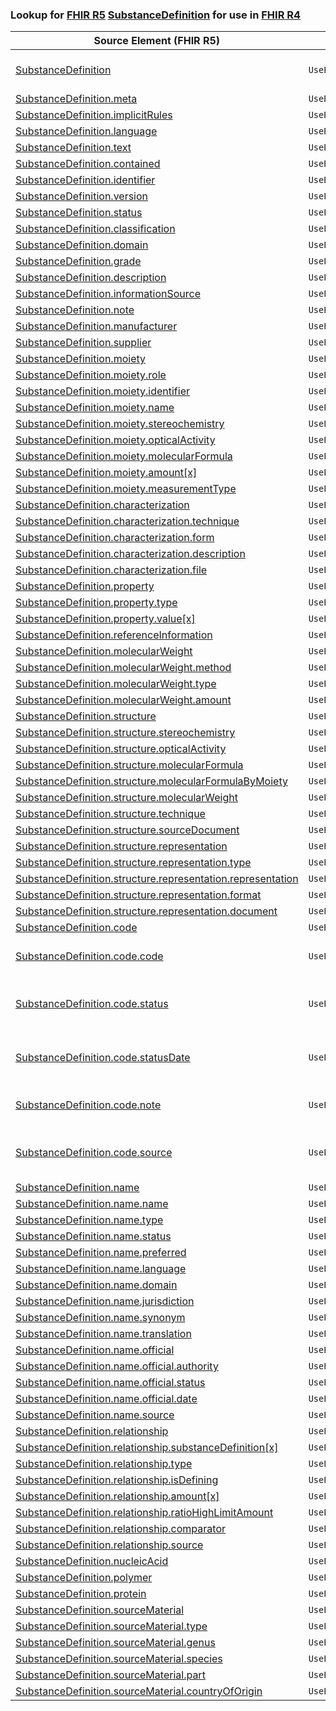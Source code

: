 ### Lookup for [FHIR R5](https://hl7.org/fhir/R5/) [SubstanceDefinition](https://hl7.org/fhir/R5/SubstanceDefinition.html) for use in [FHIR R4](https://hl7.org/fhir/R4/)

| Source Element (FHIR R5) | Usage | Target |
| -------------- | ----- | ------ |
| [SubstanceDefinition](https://hl7.org/fhir/R5/SubstanceDefinition.html#resource) | `UseExtension` | [http://hl7.org/fhir/5.0/StructureDefinition/extension-SubstanceDefinition](StructureDefinition-ext-R5-SubstanceDefinition.html) |
| [SubstanceDefinition.meta](https://hl7.org/fhir/R5/SubstanceDefinition.html#resource) | `UseBasicElement` | [Basic.meta](https://hl7.org/fhir/R4/Basic.html#resource) |
| [SubstanceDefinition.implicitRules](https://hl7.org/fhir/R5/SubstanceDefinition.html#resource) | `UseBasicElement` | [Basic.implicitRules](https://hl7.org/fhir/R4/Basic.html#resource) |
| [SubstanceDefinition.language](https://hl7.org/fhir/R5/SubstanceDefinition.html#resource) | `UseBasicElement` | [Basic.language](https://hl7.org/fhir/R4/Basic.html#resource) |
| [SubstanceDefinition.text](https://hl7.org/fhir/R5/SubstanceDefinition.html#resource) | `UseBasicElement` | [Basic.text](https://hl7.org/fhir/R4/Basic.html#resource) |
| [SubstanceDefinition.contained](https://hl7.org/fhir/R5/SubstanceDefinition.html#resource) | `UseBasicElement` | [Basic.contained](https://hl7.org/fhir/R4/Basic.html#resource) |
| [SubstanceDefinition.identifier](https://hl7.org/fhir/R5/SubstanceDefinition.html#resource) | `UseBasicElement` | [Basic.identifier](https://hl7.org/fhir/R4/Basic.html#resource) |
| [SubstanceDefinition.version](https://hl7.org/fhir/R5/SubstanceDefinition.html#resource) | `UseExtensionFromAncestor` | - |
| [SubstanceDefinition.status](https://hl7.org/fhir/R5/SubstanceDefinition.html#resource) | `UseExtensionFromAncestor` | - |
| [SubstanceDefinition.classification](https://hl7.org/fhir/R5/SubstanceDefinition.html#resource) | `UseExtensionFromAncestor` | - |
| [SubstanceDefinition.domain](https://hl7.org/fhir/R5/SubstanceDefinition.html#resource) | `UseExtensionFromAncestor` | - |
| [SubstanceDefinition.grade](https://hl7.org/fhir/R5/SubstanceDefinition.html#resource) | `UseExtensionFromAncestor` | - |
| [SubstanceDefinition.description](https://hl7.org/fhir/R5/SubstanceDefinition.html#resource) | `UseExtensionFromAncestor` | - |
| [SubstanceDefinition.informationSource](https://hl7.org/fhir/R5/SubstanceDefinition.html#resource) | `UseExtensionFromAncestor` | - |
| [SubstanceDefinition.note](https://hl7.org/fhir/R5/SubstanceDefinition.html#resource) | `UseExtensionFromAncestor` | - |
| [SubstanceDefinition.manufacturer](https://hl7.org/fhir/R5/SubstanceDefinition.html#resource) | `UseExtensionFromAncestor` | - |
| [SubstanceDefinition.supplier](https://hl7.org/fhir/R5/SubstanceDefinition.html#resource) | `UseExtensionFromAncestor` | - |
| [SubstanceDefinition.moiety](https://hl7.org/fhir/R5/SubstanceDefinition.html#resource) | `UseExtensionFromAncestor` | - |
| [SubstanceDefinition.moiety.role](https://hl7.org/fhir/R5/SubstanceDefinition.html#resource) | `UseExtensionFromAncestor` | - |
| [SubstanceDefinition.moiety.identifier](https://hl7.org/fhir/R5/SubstanceDefinition.html#resource) | `UseExtensionFromAncestor` | - |
| [SubstanceDefinition.moiety.name](https://hl7.org/fhir/R5/SubstanceDefinition.html#resource) | `UseExtensionFromAncestor` | - |
| [SubstanceDefinition.moiety.stereochemistry](https://hl7.org/fhir/R5/SubstanceDefinition.html#resource) | `UseExtensionFromAncestor` | - |
| [SubstanceDefinition.moiety.opticalActivity](https://hl7.org/fhir/R5/SubstanceDefinition.html#resource) | `UseExtensionFromAncestor` | - |
| [SubstanceDefinition.moiety.molecularFormula](https://hl7.org/fhir/R5/SubstanceDefinition.html#resource) | `UseExtensionFromAncestor` | - |
| [SubstanceDefinition.moiety.amount[x]](https://hl7.org/fhir/R5/SubstanceDefinition.html#resource) | `UseExtensionFromAncestor` | - |
| [SubstanceDefinition.moiety.measurementType](https://hl7.org/fhir/R5/SubstanceDefinition.html#resource) | `UseExtensionFromAncestor` | - |
| [SubstanceDefinition.characterization](https://hl7.org/fhir/R5/SubstanceDefinition.html#resource) | `UseExtensionFromAncestor` | - |
| [SubstanceDefinition.characterization.technique](https://hl7.org/fhir/R5/SubstanceDefinition.html#resource) | `UseExtensionFromAncestor` | - |
| [SubstanceDefinition.characterization.form](https://hl7.org/fhir/R5/SubstanceDefinition.html#resource) | `UseExtensionFromAncestor` | - |
| [SubstanceDefinition.characterization.description](https://hl7.org/fhir/R5/SubstanceDefinition.html#resource) | `UseExtensionFromAncestor` | - |
| [SubstanceDefinition.characterization.file](https://hl7.org/fhir/R5/SubstanceDefinition.html#resource) | `UseExtensionFromAncestor` | - |
| [SubstanceDefinition.property](https://hl7.org/fhir/R5/SubstanceDefinition.html#resource) | `UseExtensionFromAncestor` | - |
| [SubstanceDefinition.property.type](https://hl7.org/fhir/R5/SubstanceDefinition.html#resource) | `UseExtensionFromAncestor` | - |
| [SubstanceDefinition.property.value[x]](https://hl7.org/fhir/R5/SubstanceDefinition.html#resource) | `UseExtensionFromAncestor` | - |
| [SubstanceDefinition.referenceInformation](https://hl7.org/fhir/R5/SubstanceDefinition.html#resource) | `UseExtensionFromAncestor` | - |
| [SubstanceDefinition.molecularWeight](https://hl7.org/fhir/R5/SubstanceDefinition.html#resource) | `UseExtensionFromAncestor` | - |
| [SubstanceDefinition.molecularWeight.method](https://hl7.org/fhir/R5/SubstanceDefinition.html#resource) | `UseExtensionFromAncestor` | - |
| [SubstanceDefinition.molecularWeight.type](https://hl7.org/fhir/R5/SubstanceDefinition.html#resource) | `UseExtensionFromAncestor` | - |
| [SubstanceDefinition.molecularWeight.amount](https://hl7.org/fhir/R5/SubstanceDefinition.html#resource) | `UseExtensionFromAncestor` | - |
| [SubstanceDefinition.structure](https://hl7.org/fhir/R5/SubstanceDefinition.html#resource) | `UseExtensionFromAncestor` | - |
| [SubstanceDefinition.structure.stereochemistry](https://hl7.org/fhir/R5/SubstanceDefinition.html#resource) | `UseExtensionFromAncestor` | - |
| [SubstanceDefinition.structure.opticalActivity](https://hl7.org/fhir/R5/SubstanceDefinition.html#resource) | `UseExtensionFromAncestor` | - |
| [SubstanceDefinition.structure.molecularFormula](https://hl7.org/fhir/R5/SubstanceDefinition.html#resource) | `UseExtensionFromAncestor` | - |
| [SubstanceDefinition.structure.molecularFormulaByMoiety](https://hl7.org/fhir/R5/SubstanceDefinition.html#resource) | `UseExtensionFromAncestor` | - |
| [SubstanceDefinition.structure.molecularWeight](https://hl7.org/fhir/R5/SubstanceDefinition.html#resource) | `UseExtensionFromAncestor` | - |
| [SubstanceDefinition.structure.technique](https://hl7.org/fhir/R5/SubstanceDefinition.html#resource) | `UseExtensionFromAncestor` | - |
| [SubstanceDefinition.structure.sourceDocument](https://hl7.org/fhir/R5/SubstanceDefinition.html#resource) | `UseExtensionFromAncestor` | - |
| [SubstanceDefinition.structure.representation](https://hl7.org/fhir/R5/SubstanceDefinition.html#resource) | `UseExtensionFromAncestor` | - |
| [SubstanceDefinition.structure.representation.type](https://hl7.org/fhir/R5/SubstanceDefinition.html#resource) | `UseExtensionFromAncestor` | - |
| [SubstanceDefinition.structure.representation.representation](https://hl7.org/fhir/R5/SubstanceDefinition.html#resource) | `UseExtensionFromAncestor` | - |
| [SubstanceDefinition.structure.representation.format](https://hl7.org/fhir/R5/SubstanceDefinition.html#resource) | `UseExtensionFromAncestor` | - |
| [SubstanceDefinition.structure.representation.document](https://hl7.org/fhir/R5/SubstanceDefinition.html#resource) | `UseExtensionFromAncestor` | - |
| [SubstanceDefinition.code](https://hl7.org/fhir/R5/SubstanceDefinition.html#resource) | `UseBasicElement` | [Basic.code](https://hl7.org/fhir/R4/Basic.html#resource) |
| [SubstanceDefinition.code.code](https://hl7.org/fhir/R5/SubstanceDefinition.html#resource) | `UseExtension` | [http://hl7.org/fhir/5.0/StructureDefinition/extension-SubstanceDefinition.code.code](StructureDefinition-ext-R5-SubstanceDefinition.co.code.html) |
| [SubstanceDefinition.code.status](https://hl7.org/fhir/R5/SubstanceDefinition.html#resource) | `UseExtension` | [http://hl7.org/fhir/5.0/StructureDefinition/extension-SubstanceDefinition.code.status](StructureDefinition-ext-R5-SubstanceDefinition.co.status.html) |
| [SubstanceDefinition.code.statusDate](https://hl7.org/fhir/R5/SubstanceDefinition.html#resource) | `UseExtension` | [http://hl7.org/fhir/5.0/StructureDefinition/extension-SubstanceDefinition.code.statusDate](StructureDefinition-ext-R5-SubstanceDefinition.co.statusDate.html) |
| [SubstanceDefinition.code.note](https://hl7.org/fhir/R5/SubstanceDefinition.html#resource) | `UseExtension` | [http://hl7.org/fhir/5.0/StructureDefinition/extension-SubstanceDefinition.code.note](StructureDefinition-ext-R5-SubstanceDefinition.co.note.html) |
| [SubstanceDefinition.code.source](https://hl7.org/fhir/R5/SubstanceDefinition.html#resource) | `UseExtension` | [http://hl7.org/fhir/5.0/StructureDefinition/extension-SubstanceDefinition.code.source](StructureDefinition-ext-R5-SubstanceDefinition.co.source.html) |
| [SubstanceDefinition.name](https://hl7.org/fhir/R5/SubstanceDefinition.html#resource) | `UseExtensionFromAncestor` | - |
| [SubstanceDefinition.name.name](https://hl7.org/fhir/R5/SubstanceDefinition.html#resource) | `UseExtensionFromAncestor` | - |
| [SubstanceDefinition.name.type](https://hl7.org/fhir/R5/SubstanceDefinition.html#resource) | `UseExtensionFromAncestor` | - |
| [SubstanceDefinition.name.status](https://hl7.org/fhir/R5/SubstanceDefinition.html#resource) | `UseExtensionFromAncestor` | - |
| [SubstanceDefinition.name.preferred](https://hl7.org/fhir/R5/SubstanceDefinition.html#resource) | `UseExtensionFromAncestor` | - |
| [SubstanceDefinition.name.language](https://hl7.org/fhir/R5/SubstanceDefinition.html#resource) | `UseExtensionFromAncestor` | - |
| [SubstanceDefinition.name.domain](https://hl7.org/fhir/R5/SubstanceDefinition.html#resource) | `UseExtensionFromAncestor` | - |
| [SubstanceDefinition.name.jurisdiction](https://hl7.org/fhir/R5/SubstanceDefinition.html#resource) | `UseExtensionFromAncestor` | - |
| [SubstanceDefinition.name.synonym](https://hl7.org/fhir/R5/SubstanceDefinition.html#resource) | `UseExtensionFromAncestor` | - |
| [SubstanceDefinition.name.translation](https://hl7.org/fhir/R5/SubstanceDefinition.html#resource) | `UseExtensionFromAncestor` | - |
| [SubstanceDefinition.name.official](https://hl7.org/fhir/R5/SubstanceDefinition.html#resource) | `UseExtensionFromAncestor` | - |
| [SubstanceDefinition.name.official.authority](https://hl7.org/fhir/R5/SubstanceDefinition.html#resource) | `UseExtensionFromAncestor` | - |
| [SubstanceDefinition.name.official.status](https://hl7.org/fhir/R5/SubstanceDefinition.html#resource) | `UseExtensionFromAncestor` | - |
| [SubstanceDefinition.name.official.date](https://hl7.org/fhir/R5/SubstanceDefinition.html#resource) | `UseExtensionFromAncestor` | - |
| [SubstanceDefinition.name.source](https://hl7.org/fhir/R5/SubstanceDefinition.html#resource) | `UseExtensionFromAncestor` | - |
| [SubstanceDefinition.relationship](https://hl7.org/fhir/R5/SubstanceDefinition.html#resource) | `UseExtensionFromAncestor` | - |
| [SubstanceDefinition.relationship.substanceDefinition[x]](https://hl7.org/fhir/R5/SubstanceDefinition.html#resource) | `UseExtensionFromAncestor` | - |
| [SubstanceDefinition.relationship.type](https://hl7.org/fhir/R5/SubstanceDefinition.html#resource) | `UseExtensionFromAncestor` | - |
| [SubstanceDefinition.relationship.isDefining](https://hl7.org/fhir/R5/SubstanceDefinition.html#resource) | `UseExtensionFromAncestor` | - |
| [SubstanceDefinition.relationship.amount[x]](https://hl7.org/fhir/R5/SubstanceDefinition.html#resource) | `UseExtensionFromAncestor` | - |
| [SubstanceDefinition.relationship.ratioHighLimitAmount](https://hl7.org/fhir/R5/SubstanceDefinition.html#resource) | `UseExtensionFromAncestor` | - |
| [SubstanceDefinition.relationship.comparator](https://hl7.org/fhir/R5/SubstanceDefinition.html#resource) | `UseExtensionFromAncestor` | - |
| [SubstanceDefinition.relationship.source](https://hl7.org/fhir/R5/SubstanceDefinition.html#resource) | `UseExtensionFromAncestor` | - |
| [SubstanceDefinition.nucleicAcid](https://hl7.org/fhir/R5/SubstanceDefinition.html#resource) | `UseExtensionFromAncestor` | - |
| [SubstanceDefinition.polymer](https://hl7.org/fhir/R5/SubstanceDefinition.html#resource) | `UseExtensionFromAncestor` | - |
| [SubstanceDefinition.protein](https://hl7.org/fhir/R5/SubstanceDefinition.html#resource) | `UseExtensionFromAncestor` | - |
| [SubstanceDefinition.sourceMaterial](https://hl7.org/fhir/R5/SubstanceDefinition.html#resource) | `UseExtensionFromAncestor` | - |
| [SubstanceDefinition.sourceMaterial.type](https://hl7.org/fhir/R5/SubstanceDefinition.html#resource) | `UseExtensionFromAncestor` | - |
| [SubstanceDefinition.sourceMaterial.genus](https://hl7.org/fhir/R5/SubstanceDefinition.html#resource) | `UseExtensionFromAncestor` | - |
| [SubstanceDefinition.sourceMaterial.species](https://hl7.org/fhir/R5/SubstanceDefinition.html#resource) | `UseExtensionFromAncestor` | - |
| [SubstanceDefinition.sourceMaterial.part](https://hl7.org/fhir/R5/SubstanceDefinition.html#resource) | `UseExtensionFromAncestor` | - |
| [SubstanceDefinition.sourceMaterial.countryOfOrigin](https://hl7.org/fhir/R5/SubstanceDefinition.html#resource) | `UseExtensionFromAncestor` | - |
